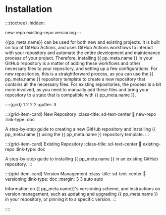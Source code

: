 # Installation

:::{toctree}
:hidden:

new-repo
existing-repo
versioning
:::

{{pp_meta.name}} can be used for both new and existing projects.
It is built on top of GitHub Actions,
and uses GitHub Actions workflows to interact with your repository and
automate the entire development and maintenance process of your project.
Therefore, installing {{ pp_meta.name }} in your GitHub repository is a matter of adding these workflows
and other necessary files to your repository, and setting up a few configurations.
For new repositories, this is a straightforward process, as you can
use the {{ pp_meta.name }} repository template to create a new repository
that contains all the necessary files.
For existing repositories, the process is a bit more involved,
as you need to manually add these files and bring your repository
to a state that is compatible with {{ pp_meta.name }}.


::::{grid} 1 2 2 2
:gutter: 3

:::{grid-item-card} New Repository
:class-title: sd-text-center
:link: new-repo
:link-type: doc

A step-by-step guide to creating a new GitHub repository and installing {{ pp_meta.name }}
using the {{ pp_meta.name }} repository template.
:::

:::{grid-item-card} Existing Repository
:class-title: sd-text-center
:link: existing-repo
:link-type: doc

A step-by-step guide to installing {{ pp_meta.name }} in an existing GitHub repository.
:::

:::{grid-item-card} Version Management
:class-title: sd-text-center
:link: versioning
:link-type: doc
:margin: 3 3 auto auto

Information on {{ pp_meta.name}}'s versioning scheme,
and instructions on version management,
such as updating and upgrading {{ pp_meta.name }} in your repository,
or pinning it to a specific version.
:::

::::
